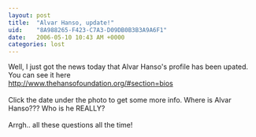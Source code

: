 ```yaml
---
layout: post
title:  "Alvar Hanso, update!"
uid:	"8A988265-F423-C7A3-D09DB0B3B3A9A6F1"
date:   2006-05-10 10:43 AM +0000
categories: lost
---
```

Well, I just got the news today that Alvar Hanso's profile has been upated. You can see it here<br /><a onclick="javascript:urchinTracker ('/outgoing/alvar_hanso');" href="http://www.thehansofoundation.org/#section=bios">http://www.thehansofoundation.org/#section=bios</a><br /><br />Click the date under the photo to get some more info. Where is Alvar Hanso??? Who is he REALLY?<br /><br />Arrgh.. all these questions all the time!